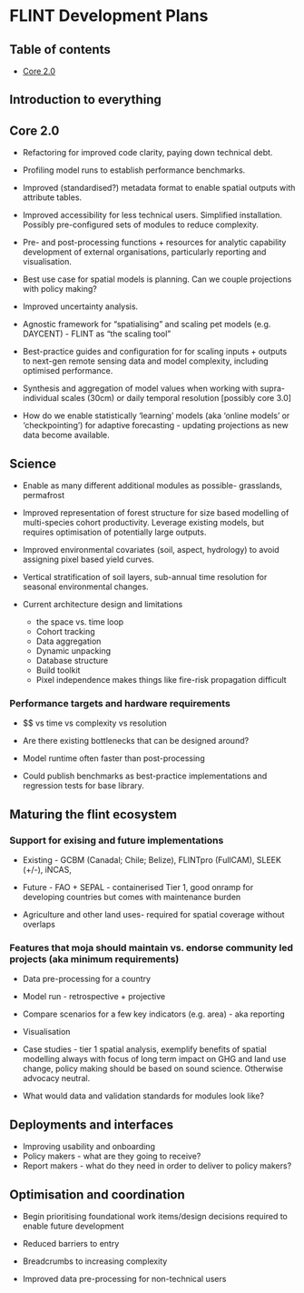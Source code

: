 # FLINT Development Plans

## Table of contents

* [Core 2.0](#core)


<h2 id="core">Introduction to everything</h2>

 
## Core 2.0

* Refactoring for improved code clarity, paying down technical debt.

* Profiling model runs to establish performance benchmarks.

* Improved (standardised?) metadata format to enable spatial outputs with attribute tables.

* Improved accessibility for less technical users. Simplified installation. Possibly pre-configured sets of modules to reduce complexity.

* Pre- and post-processing functions + resources for analytic capability development of external organisations, particularly reporting and visualisation.

* Best use case for spatial models is planning. Can we couple projections with policy making?

* Improved uncertainty analysis.

* Agnostic framework for “spatialising” and scaling pet models (e.g. DAYCENT) - FLINT as “the scaling tool”

* Best-practice guides and configuration for for scaling inputs + outputs to next-gen remote sensing data and model complexity, including optimised performance.

* Synthesis and aggregation of model values when working with supra-individual scales (30cm)  or daily temporal resolution [possibly core 3.0] 

* How do we enable statistically ‘learning’ models (aka ‘online models’ or ‘checkpointing’) for adaptive forecasting - updating projections as new data become available.

## Science

* Enable as many different additional modules as possible- grasslands, permafrost

* Improved representation of forest structure for size based modelling of multi-species cohort productivity. Leverage existing models, but requires optimisation of potentially large outputs.

* Improved environmental covariates (soil, aspect, hydrology) to avoid assigning pixel based yield curves. 

* Vertical stratification of soil layers, sub-annual time resolution for seasonal environmental changes.

* Current architecture design and limitations
    * the space vs. time loop
    * Cohort tracking
    * Data aggregation
    * Dynamic unpacking
    * Database structure
    * Build toolkit
    * Pixel independence makes things like fire-risk propagation difficult


### Performance targets and hardware requirements

* $$ vs time vs complexity vs resolution

* Are there existing bottlenecks that can be designed around?

* Model runtime often faster than post-processing

* Could publish benchmarks as best-practice implementations and regression tests for base library.

## Maturing the flint ecosystem

### Support for exising and future implementations

* Existing - 
GCBM (Canadal; Chile; Belize), FLINTpro (FullCAM), SLEEK (+/-), iNCAS, 

* Future -
FAO + SEPAL - containerised Tier 1, good onramp for developing countries but comes with maintenance burden

* Agriculture and other land uses- required for spatial coverage without overlaps

### Features that moja should maintain vs. endorse community led projects (aka minimum requirements)

* Data pre-processing for a country

* Model run - retrospective + projective

* Compare scenarios for a few key indicators (e.g. area) - aka reporting

* Visualisation

* Case studies - tier 1 spatial analysis, exemplify benefits of spatial modelling always with focus of long term impact on GHG and land use change, policy making should be based on sound science. Otherwise advocacy neutral.

* What would data and validation standards for modules look like?

## Deployments and interfaces
* Improving usability and onboarding
* Policy makers - what are they going to receive?
* Report makers - what do they need in order to deliver to policy makers?


## Optimisation and coordination
* Begin prioritising foundational work items/design decisions required to enable future development
* Reduced barriers to entry

* Breadcrumbs to increasing complexity

* Improved data pre-processing for non-technical users



